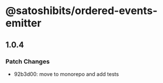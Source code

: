 # @satoshibits/ordered-events-emitter

## 1.0.4

### Patch Changes

- 92b3d00: move to monorepo and add tests
